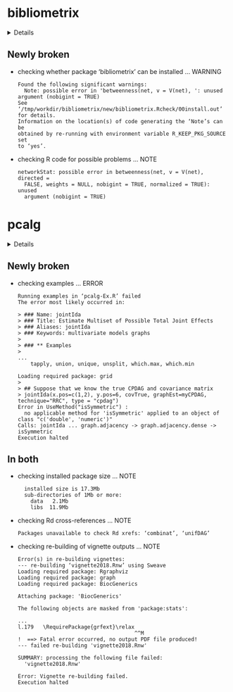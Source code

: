 # bibliometrix

<details>

* Version: 4.1.3
* GitHub: https://github.com/massimoaria/bibliometrix
* Source code: https://github.com/cran/bibliometrix
* Date/Publication: 2023-06-15 20:10:02 UTC
* Number of recursive dependencies: 151

Run `revdepcheck::cloud_details(, "bibliometrix")` for more info

</details>

## Newly broken

*   checking whether package ‘bibliometrix’ can be installed ... WARNING
    ```
    Found the following significant warnings:
      Note: possible error in 'betweenness(net, v = V(net), ': unused argument (nobigint = TRUE) 
    See ‘/tmp/workdir/bibliometrix/new/bibliometrix.Rcheck/00install.out’ for details.
    Information on the location(s) of code generating the ‘Note’s can be
    obtained by re-running with environment variable R_KEEP_PKG_SOURCE set
    to ‘yes’.
    ```

*   checking R code for possible problems ... NOTE
    ```
    networkStat: possible error in betweenness(net, v = V(net), directed =
      FALSE, weights = NULL, nobigint = TRUE, normalized = TRUE): unused
      argument (nobigint = TRUE)
    ```

# pcalg

<details>

* Version: 2.7-9
* GitHub: NA
* Source code: https://github.com/cran/pcalg
* Date/Publication: 2023-09-26 05:40:03 UTC
* Number of recursive dependencies: 58

Run `revdepcheck::cloud_details(, "pcalg")` for more info

</details>

## Newly broken

*   checking examples ... ERROR
    ```
    Running examples in ‘pcalg-Ex.R’ failed
    The error most likely occurred in:
    
    > ### Name: jointIda
    > ### Title: Estimate Multiset of Possible Total Joint Effects
    > ### Aliases: jointIda
    > ### Keywords: multivariate models graphs
    > 
    > ### ** Examples
    > 
    ...
        tapply, union, unique, unsplit, which.max, which.min
    
    Loading required package: grid
    > 
    > ## Suppose that we know the true CPDAG and covariance matrix
    > jointIda(x.pos=c(1,2), y.pos=6, covTrue, graphEst=myCPDAG, technique="RRC", type = "cpdag")
    Error in UseMethod("isSymmetric") : 
      no applicable method for 'isSymmetric' applied to an object of class "c('double', 'numeric')"
    Calls: jointIda ... graph.adjacency -> graph.adjacency.dense -> isSymmetric
    Execution halted
    ```

## In both

*   checking installed package size ... NOTE
    ```
      installed size is 17.3Mb
      sub-directories of 1Mb or more:
        data   2.1Mb
        libs  11.9Mb
    ```

*   checking Rd cross-references ... NOTE
    ```
    Packages unavailable to check Rd xrefs: ‘combinat’, ‘unifDAG’
    ```

*   checking re-building of vignette outputs ... NOTE
    ```
    Error(s) in re-building vignettes:
    --- re-building ‘vignette2018.Rnw’ using Sweave
    Loading required package: Rgraphviz
    Loading required package: graph
    Loading required package: BiocGenerics
    
    Attaching package: 'BiocGenerics'
    
    The following objects are masked from 'package:stats':
    
    ...
    l.179   \RequirePackage{grfext}\relax
                                         ^^M
    !  ==> Fatal error occurred, no output PDF file produced!
    --- failed re-building 'vignette2018.Rnw'
    
    SUMMARY: processing the following file failed:
      'vignette2018.Rnw'
    
    Error: Vignette re-building failed.
    Execution halted
    ```

